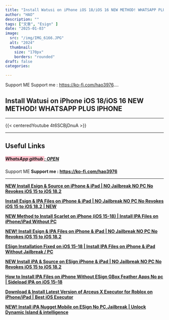 ```yaml
---
title: "Install Watusi on iPhone iOS 18/iOS 16 NEW METHOD! WHATSAPP PLUS IPHONE"
author: "HAO"
description: ""
tags: ["文章", "Esign" ]
date: "2025-01-03"
image:
  src: "/img/IMG_6166.JPG"
  alt: "2024"
  thumbnail:
    size: "170px"
    borders: "rounded"
draft: false
categories:

---
```


Support ME 
Support me : https://ko-fi.com/hao3976....
<!--more-->

## **Install Watusi on iPhone iOS 18/iOS 16 NEW METHOD! WHATSAPP PLUS IPHONE**

---
{{< centeredYoutube 4t6SCBjDnuA >}}


---

## **Useful Links**

##### **<font style="background: pink">WhatsApp github </font>** **[  : OPEN](https://github.com/FouadRaheb/Watusi-for-WhatsApp?tab=readme-ov-file)**

Support ME 
**Support me : https://ko-fi.com/hao3976**

---

**[NEW Install Esign & Source on iPhone & iPad | NO Jailbreak NO PC No Revokes iOS 15 to iOS 18.2](https://youtu.be/6v36u9J26ZA)**

**[Install Esign & IPA Files on iPhone & iPad | NO Jailbreak NO PC No Revokes iOS 15 to iOS 18.2 | NEW](https://youtu.be/ygGUh-kUyd0)**

**[NEW Method to Install Scarlet on iPhone (iOS 15-18) | Install IPA Files on iPhone/iPad Without PC](https://youtu.be/jKOxTGtw5Io)**

**[NEW! Install Esign & IPA Files on iPhone & iPad | NO Jailbreak NO PC No Revokes iOS 15 to iOS 18.2](https://youtu.be/CifAaIlf8J0)**

**[ESign Installation Fixed on iOS 15-18 | Install IPA Files on iPhone & iPad Without Jailbreak / PC](https://youtu.be/QHFRzVgpCsQ)**

**[NEW Install iPA & Source on ESign iPhone & iPad | NO Jailbreak NO PC No Revokes iOS 15 to iOS 18.2](https://youtu.be/8zuNH1s0FcM)**

**[How to Install IPA Files on iPhone Without ESign GBox Feather Apps No pc | Sideload IPA on iOS 15–18](https://youtu.be/fXHU9EDGykw)**

**[Download & Install Latest Version of Arceus X Executor for Roblox on iPhone/iPad | Best iOS Executor](https://youtu.be/B97c2iFOmjY)**

**[NEW! Install iPA Nugget Mobile on ESign No PC,Jailbreak | Unlock Dynamic Island & intelligence](https://youtu.be/NG-mlEVlh1g)**